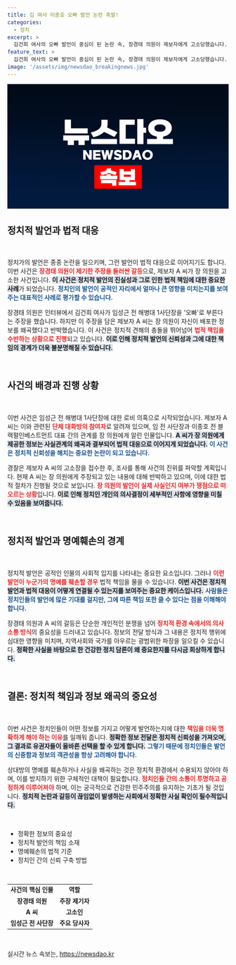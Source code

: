 ```yaml
---
title: 김 여사 이종호 오빠 발언 논란 촉발!
categories:
  - 정치
excerpt: >
  김건희 여사의 오빠 발언이 중심이 된 논란 속, 장경태 의원이 제보자에게 고소당했습니다. 의혹의 주인공인 A 씨는 장 의원의 주장이 왜곡이라며 반발, 사건은 더욱 커질 전망입니다. 클릭해서 전말을 확인하세요!
feature_text: >
  김건희 여사의 오빠 발언이 중심이 된 논란 속, 장경태 의원이 제보자에게 고소당했습니다. 의혹의 주인공인 A 씨는 장 의원의 주장이 왜곡이라며 반발, 사건은 더욱 커질 전망입니다. 클릭해서 전말을 확인하세요!
image: '/assets/img/newsdao_breakingnews.jpg'
---
```


<p><img src="/assets/img/newsdao_breakingnews.jpg" alt="implanttips 속보" /></p>

<h2 data-ke-size="size26">정치적 발언과 법적 대응</h2>

<p data-ke-size="size16">&nbsp;</p>

<p>정치가의 발언은 종종 논란을 일으키며, 그런 발언이 법적 대응으로 이어지기도 합니다. 이번 사건은 <b><span style="color: #ee2323;">장경태 의원이 제기한 주장을 둘러싼 갈등</span></b>으로, 제보자 A 씨가 장 의원을 고소한 사건입니다. <b><span style="background-color: #21538527;">이 사건은 정치적 발언의 진실성과 그로 인한 법적 책임에 대한 중요한 사례</span></b>가 되었습니다. <b><span style="color: #1a5490;">정치인의 발언이 공적인 자리에서 얼마나 큰 영향을 미치는지를 보여주는 대표적인 사례로 평가할 수 있습니다.</span></b></p>

<p>장경태 의원은 인터뷰에서 김건희 여사가 임성근 전 해병대 1사단장을 '오빠'로 부른다는 주장을 했습니다. 하지만 이 주장을 담은 제보자 A 씨는 장 의원이 자신이 배포한 정보를 왜곡했다고 반박했습니다. 이 사건은 정치적 견해의 충돌을 뛰어넘어 <b><span style="color: #ee2323;">법적 책임을 수반하는 상황으로 진행</span></b>되고 있습니다. <b><span style="background-color: #21538527;">이로 인해 정치적 발언의 신뢰성과 그에 대한 책임의 경계가 더욱 불분명해질 수 있습니다.</span></b></p>

<p data-ke-size="size16">&nbsp;</p>

<h2 data-ke-size="size26">사건의 배경과 진행 상황</h2>

<p data-ke-size="size16">&nbsp;</p>

<p>이번 사건은 임성근 전 해병대 1사단장에 대한 로비 의혹으로 시작되었습니다. 제보자 A 씨는 이와 관련된 <b><span style="color: #ee2323;">단체 대화방의 참여자</span></b>로 알려져 있으며, 임 전 사단장과 이종호 전 블랙펄인베스트먼트 대표 간의 관계를 장 의원에게 알린 인물입니다. <b><span style="background-color: #21538527;">A 씨가 장 의원에게 제공한 정보는 사실관계의 왜곡과 결부되어 법적 대응으로 이어지게 되었습니다.</span></b> <b><span style="color: #1a5490;">이 사건은 정치적 신뢰성을 해치는 중요한 논란이 되고 있습니다.</span></b></p>

<p>경찰은 제보자 A 씨의 고소장을 접수한 후, 조사를 통해 사건의 진위를 파악할 계획입니다. 현재 A 씨는 장 의원에게 주장되고 있는 내용에 대해 반박하고 있으며, 이에 대한 법적 절차가 진행될 것으로 보입니다. <b><span style="color: #ee2323;">장 의원의 발언이 실제 사실인지 여부가 쟁점으로 떠오르는 상황</span></b>입니다. <b><span style="background-color: #21538527;">이로 인해 정치인 개인의 의사결정이 세부적인 사항에 영향을 미칠 수 있음을 보여줍니다.</span></b></p>

<p data-ke-size="size16">&nbsp;</p>

<h2 data-ke-size="size26">정치적 발언과 명예훼손의 경계</h2>

<p data-ke-size="size16">&nbsp;</p>

<p>정치적 발언은 공적인 인물의 사회적 입지를 나타내는 중요한 요소입니다. 그러나 <b><span style="color: #ee2323;">이런 발언이 누군가의 명예를 훼손할 경우</span></b> 법적 책임을 물을 수 있습니다. <b><span style="background-color: #21538527;">이번 사건은 정치적 발언과 법적 대응이 어떻게 연결될 수 있는지를 보여주는 중요한 케이스입니다.</span></b> <b><span style="color: #1a5490;">사람들은 정치인들의 발언에 많은 기대를 걸지만, 그에 따른 책임 또한 클 수 있다는 점을 이해해야 합니다.</span></b></p>

<p>장경태 의원과 A 씨의 갈등은 단순한 개인적인 분쟁을 넘어 <b><span style="color: #ee2323;">정치적 환경 속에서의 의사소통 방식</span></b>의 중요성을 드러내고 있습니다. 정보의 전달 방식과 그 내용은 정치적 행위에 심대한 영향을 미치며, 지역사회와 국가를 아우르는 광범위한 파장을 일으킬 수 있습니다. <b><span style="background-color: #21538527;">정확한 사실을 바탕으로 한 건강한 정치 담론이 왜 중요한지를 다시금 회상하게 합니다.</span></b></p>

<p data-ke-size="size16">&nbsp;</p>

<h2 data-ke-size="size26">결론: 정치적 책임과 정보 왜곡의 중요성</h2>

<p data-ke-size="size16">&nbsp;</p>

<p>이번 사건은 정치인들이 어떤 정보를 가지고 어떻게 발언하는지에 대한 <b><span style="color: #ee2323;">책임을 더욱 명확하게 해야 하는 이유</span></b>를 일깨워 줍니다. <b><span style="background-color: #21538527;">정확한 정보 전달은 정치적 신뢰성을 가져오며, 그 결과로 유권자들이 올바른 선택을 할 수 있게 합니다.</span></b> <b><span style="color: #1a5490;">그렇기 때문에 정치인들은 발언의 신중함과 정보의 객관성을 항상 고려해야 합니다.</span></b></p>

<p>상대방의 명예를 훼손하거나 사실을 왜곡하는 것은 정치적 환경에서 수용되지 않아야 하며, 이를 방지하기 위한 구체적인 대책이 필요합니다. <b><span style="color: #ee2323;">정치인들 간의 소통이 투명하고 공정하게 이루어져야</span></b> 하며, 이는 궁극적으로 건강한 민주주의를 유지하는 기초가 될 것입니다. <b><span style="background-color: #21538527;">정치적 논란과 갈등이 끊임없이 발생하는 사회에서 정확한 사실 확인이 필수적입니다.</span></b></p>

<p data-ke-size="size16">&nbsp;</p>

<ul>
  <li>정확한 정보의 중요성</li>
  <li>정치적 발언의 책임 소재</li>
  <li>명예훼손의 법적 기준</li>
  <li>정치인 간의 신뢰 구축 방법</li>
</ul>

<p data-ke-size="size16">&nbsp;</p>

<table style="width: 100%;">
  <tr>
    <td style="text-align: center; height: 17px;"><b>사건의 핵심 인물</b></td>
    <td style="text-align: center; height: 17px;"><b>역할</b></td>
  </tr>
  <tr>
    <td style="text-align: center; height: 17px;"><b>장경태 의원</b></td>
    <td style="text-align: center; height: 17px;"><b>주장 제기자</b></td>
  </tr>
  <tr>
    <td style="text-align: center; height: 17px;"><b>A 씨</b></td>
    <td style="text-align: center; height: 17px;"><b>고소인</b></td>
  </tr>
  <tr>
    <td style="text-align: center; height: 17px;"><b>임성근 전 사단장</b></td>
    <td style="text-align: center; height: 17px;"><b>주요 당사자</b></td>
  </tr>
</table>

<p data-ke-size="size16">&nbsp;</p>
실시간 뉴스 속보는, <a href="https://newsdao.kr" rel="dofollow">https://newsdao.kr</a>


